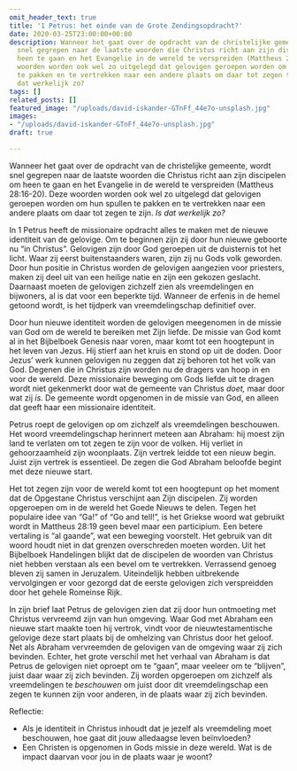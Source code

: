 ```yaml
---
omit_header_text: true
title: '1 Petrus: het einde van de Grote Zendingsopdracht?'
date: 2020-03-25T23:00:00+00:00
description: Wanneer het gaat over de opdracht van de christelijke gemeente, wordt
  snel gegrepen naar de laatste woorden die Christus richt aan zijn discipelen om
  heen te gaan en het Evangelie in de wereld te verspreiden (Mattheus 28:16-20). Deze
  woorden worden ook wel zo uitgelegd dat gelovigen geroepen worden om hun spullen
  te pakken en te vertrekken naar een andere plaats om daar tot zegen te zijn. Is
  dat werkelijk zo?
tags: []
related_posts: []
featured_image: "/uploads/david-iskander-GTnFf_44e7o-unsplash.jpg"
images:
- "/uploads/david-iskander-GTnFf_44e7o-unsplash.jpg"
draft: true

---
```

Wanneer het gaat over de opdracht van de christelijke gemeente, wordt snel gegrepen naar de laatste woorden die Christus richt aan zijn discipelen om heen te gaan en het Evangelie in de wereld te verspreiden (Mattheus 28:16-20). Deze woorden worden ook wel zo uitgelegd dat gelovigen geroepen worden om hun spullen te pakken en te vertrekken naar een andere plaats om daar tot zegen te zijn. _Is dat werkelijk zo?_

In 1 Petrus heeft de missionaire opdracht alles te maken met de nieuwe identiteit van de gelovige. Om te beginnen zijn zij door hun nieuwe geboorte nu “in Christus”. Gelovigen zijn door God geroepen uit de duisternis tot het licht. Waar zij eerst buitenstaanders waren, zijn zij nu Gods volk geworden. Door hun positie in Christus worden de gelovigen aangezien voor priesters, maken zij deel uit van een heilige natie en zijn een gekozen geslacht. Daarnaast moeten de gelovigen zichzelf zien als vreemdelingen en bijwoners, al is dat voor een beperkte tijd. Wanneer de erfenis in de hemel getoond wordt, is het tijdperk van vreemdelingschap definitief over.

Door hun nieuwe identiteit worden de gelovigen meegenomen in de missie van God om de wereld te bereiken met Zijn liefde. De missie van God komt al in het Bijbelboek Genesis naar voren, maar komt tot een hoogtepunt in het leven van Jezus. Hij stierf aan het kruis en stond op uit de doden. Door Jezus’ werk kunnen gelovigen nu zeggen dat zij behoren tot het volk van God. Degenen die in Christus zijn worden nu de dragers van hoop in en voor de wereld. Deze missionaire beweging om Gods liefde uit te dragen wordt niet gekenmerkt door wat de gemeente van Christus _doet,_ maar door wat zij _is._ De gemeente wordt opgenomen in de missie van God, en alleen dat geeft haar een missionaire identiteit.

Petrus roept de gelovigen op om zichzelf als vreemdelingen beschouwen. Het woord vreemdelingschap herinnert meteen aan Abraham: hij moest zijn land te verlaten om tot zegen te zijn voor de volken. Hij verliet in gehoorzaamheid zijn woonplaats. Zijn vertrek leidde tot een nieuw begin. Juist zijn vertrek is essentieel. De zegen die God Abraham beloofde begint met deze nieuwe start.

Het tot zegen zijn voor de wereld komt tot een hoogtepunt op het moment dat de Opgestane Christus verschijnt aan Zijn discipelen. Zij worden opgeroepen om in de wereld het Goede Nieuws te delen. Tegen het populaire idee van “Ga!” of “Go and tell!”, is het Griekse woord wat gebruikt wordt in Mattheus 28:19 geen bevel maar een participium. Een betere vertaling is “al gaande”, wat een beweging voorstelt. Het gebruik van dit woord houdt niet in dat grenzen overschreden moeten worden. Uit het Bijbelboek Handelingen blijkt dat de discipelen de woorden van Christus niet hebben verstaan als een bevel om te vertrekken. Verrassend genoeg bleven zij samen in Jeruzalem. Uiteindelijk hebben uitbrekende vervolgingen er voor gezorgd dat de eerste gelovigen zich verspreidden door het gehele Romeinse Rijk.

In zijn brief laat Petrus de gelovigen zien dat zij door hun ontmoeting met Christus vervreemd zijn van hun omgeving. Waar God met Abraham een nieuwe start maakte toen hij vertrok, vindt voor de nieuwtestamentische gelovige deze start plaats bij de omhelzing van Christus door het geloof. Net als Abraham vervreemden de gelovigen van de omgeving waar zij zich bevinden. Echter, het grote verschil met het verhaal van Abraham is dat Petrus de gelovigen niet oproept om te “gaan”, maar veeleer om te “blijven”, juist daar waar zij zich bevinden. Zij worden opgeroepen om zichzelf als vreemdelingen te _beschouwen_ om juist door dit vreemdelingschap een zegen te kunnen zijn voor anderen, in de plaats waar zij zich bevinden.

Reflectie:

* Als je identiteit in Christus inhoudt dat je jezelf als vreemdeling moet beschouwen, hoe gaat dit jouw alledaagse leven beïnvloeden?
* Een Christen is opgenomen in Gods missie in deze wereld. Wat is de impact daarvan voor jou in de plaats waar je woont?